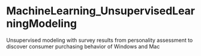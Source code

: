 # MachineLearning_UnsupervisedLearningModeling
Unsupervised modeling with survey results from personality assessment to discover consumer purchasing behavior of Windows and Mac
